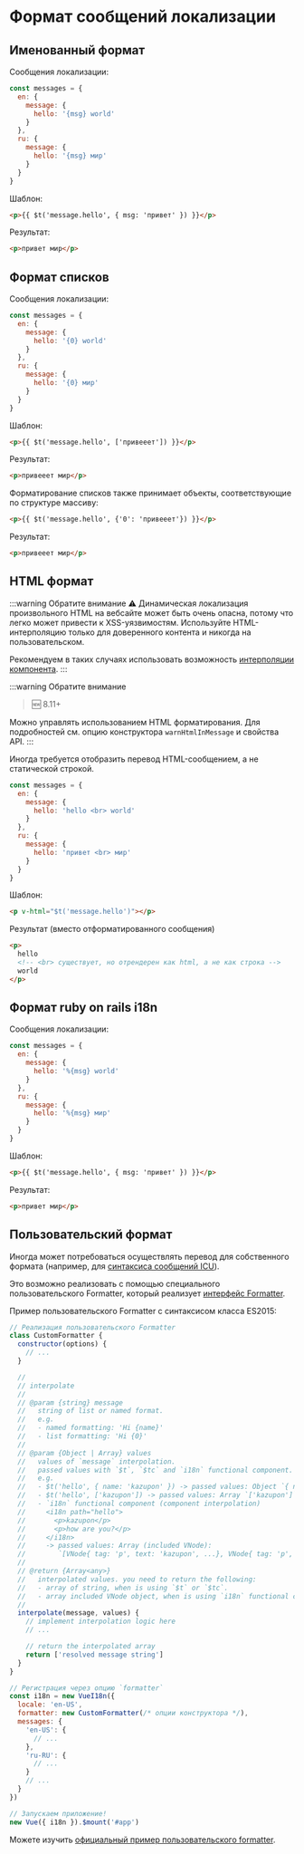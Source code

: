 # Формат сообщений локализации

## Именованный формат

Сообщения локализации:

```js
const messages = {
  en: {
    message: {
      hello: '{msg} world'
    }
  },
  ru: {
    message: {
      hello: '{msg} мир'
    }
  }
}
```

Шаблон:

```html
<p>{{ $t('message.hello', { msg: 'привет' }) }}</p>
```

Результат:

```html
<p>привет мир</p>
```

## Формат списков

Сообщения локализации:

```js
const messages = {
  en: {
    message: {
      hello: '{0} world'
    }
  },
  ru: {
    message: {
      hello: '{0} мир'
    }
  }
}
```

Шаблон:

```html
<p>{{ $t('message.hello', ['привееет']) }}</p>
```

Результат:

```html
<p>привееет мир</p>
```

Форматирование списков также принимает объекты, соответствующие по структуре массиву:

```html
<p>{{ $t('message.hello', {'0': 'привееет'}) }}</p>
```

Результат:

```html
<p>привееет мир</p>
```

## HTML формат

:::warning Обратите внимание
:warning: Динамическая локализация произвольного HTML на вебсайте может быть очень опасна, потому что легко может привести к XSS-уязвимостям. Используйте HTML-интерполяцию только для доверенного контента и никогда на пользовательском.

Рекомендуем в таких случаях использовать возможность [интерполяции компонента](interpolation.md).
:::

:::warning Обратите внимание

> :new: 8.11+

Можно управлять использованием HTML форматирования. Для подробностей см. опцию конструктора `warnHtmlInMessage` и свойства API.
:::

Иногда требуется отобразить перевод HTML-сообщением, а не статической строкой.

```js
const messages = {
  en: {
    message: {
      hello: 'hello <br> world'
    }
  },
  ru: {
    message: {
      hello: 'привет <br> мир'
    }
  }
}
```

Шаблон:

```html
<p v-html="$t('message.hello')"></p>
```

Результат (вместо отформатированного сообщения)

```html
<p>
  hello
  <!-- <br> существует, но отрендерен как html, а не как строка -->
  world
</p>
```

## Формат ruby on rails i18n

Сообщения локализации:

```js
const messages = {
  en: {
    message: {
      hello: '%{msg} world'
    }
  },
  ru: {
    message: {
      hello: '%{msg} мир'
    }
  }
}
```

Шаблон:

```html
<p>{{ $t('message.hello', { msg: 'привет' }) }}</p>
```

Результат:

```html
<p>привет мир</p>
```

## Пользовательский формат

Иногда может потребоваться осуществлять перевод для собственного формата (например, для [синтаксиса сообщений ICU](http://userguide.icu-project.org/formatparse/messages)).

Это возможно реализовать с помощью специального пользовательского Formatter, который реализует [интерфейс Formatter](https://github.com/kazupon/vue-i18n/blob/dev/decls/i18n.js#L41-L43).

Пример пользовательского Formatter с синтаксисом класса ES2015:

```js
// Реализация пользовательского Formatter
class CustomFormatter {
  constructor(options) {
    // ...
  }

  //
  // interpolate
  //
  // @param {string} message
  //   string of list or named format.
  //   e.g.
  //   - named formatting: 'Hi {name}'
  //   - list formatting: 'Hi {0}'
  //
  // @param {Object | Array} values
  //   values of `message` interpolation.
  //   passed values with `$t`, `$tc` and `i18n` functional component.
  //   e.g.
  //   - $t('hello', { name: 'kazupon' }) -> passed values: Object `{ name: 'kazupon' }`
  //   - $t('hello', ['kazupon']) -> passed values: Array `['kazupon']`
  //   - `i18n` functional component (component interpolation)
  //     <i18n path="hello">
  //       <p>kazupon</p>
  //       <p>how are you?</p>
  //     </i18n>
  //     -> passed values: Array (included VNode):
  //        `[VNode{ tag: 'p', text: 'kazupon', ...}, VNode{ tag: 'p', text: 'how are you?', ...}]`
  //
  // @return {Array<any>}
  //   interpolated values. you need to return the following:
  //   - array of string, when is using `$t` or `$tc`.
  //   - array included VNode object, when is using `i18n` functional component.
  //
  interpolate(message, values) {
    // implement interpolation logic here
    // ...

    // return the interpolated array
    return ['resolved message string']
  }
}

// Регистрация через опцию `formatter`
const i18n = new VueI18n({
  locale: 'en-US',
  formatter: new CustomFormatter(/* опции конструктора */),
  messages: {
    'en-US': {
      // ...
    },
    'ru-RU': {
      // ...
    }
    // ...
  }
})

// Запускаем приложение!
new Vue({ i18n }).$mount('#app')
```

Можете изучить [официальный пример пользовательского formatter](https://github.com/kazupon/vue-i18n/tree/dev/examples/formatting/custom).
